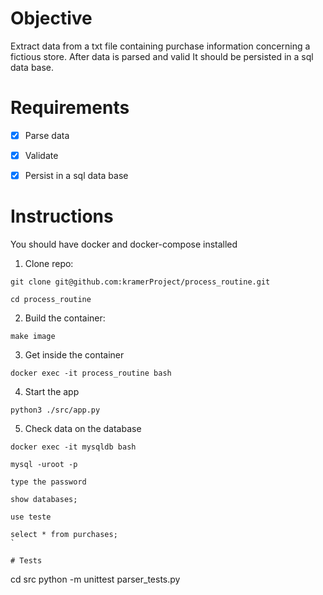 # Objective

Extract data from a txt file containing purchase information concerning a fictious store. After data is parsed and valid It should be persisted in a sql data base.

# Requirements

- [X] Parse data

- [X] Validate

- [X] Persist in a sql data base


# Instructions 

You should have docker and docker-compose installed

1. Clone repo:

```
git clone git@github.com:kramerProject/process_routine.git

cd process_routine
```


2. Build the container:

```
make image
```

3. Get inside the container

```
docker exec -it process_routine bash
```

4. Start the app

```
python3 ./src/app.py
```
5. Check data on the database

```
docker exec -it mysqldb bash
```
```
mysql -uroot -p
```
```
type the password
```
```
show databases;
```

```
use teste
```
```
select * from purchases;
`

# Tests

```
cd src
python -m unittest parser_tests.py
```